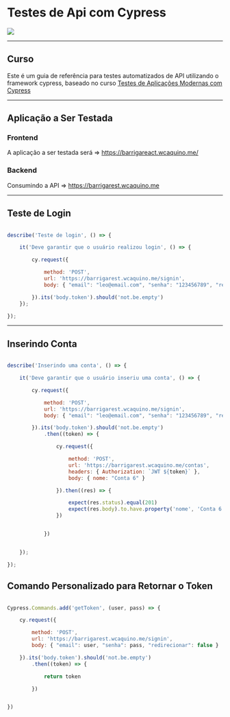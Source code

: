 # Testes de Api com Cypress
![](https://www.softwaretestingclass.com/wp-content/uploads/2018/07/API-Testing.png)

---

## Curso

Este é um guia de referência para testes automatizados de API utilizando o framework cypress, baseado no curso [Testes de Aplicações Modernas com Cypress](https://www.udemy.com/course/testes-cypress/learn/lecture/16891454?start=557#overview)

---

## Aplicação a Ser Testada

### Frontend

A aplicação a ser testada será => https://barrigareact.wcaquino.me/

### Backend

Consumindo a API => https://barrigarest.wcaquino.me

---

## Teste de Login

```js

describe('Teste de login', () => {

    it('Deve garantir que o usuário realizou login', () => {

        cy.request({

            method: 'POST',
            url: 'https://barrigarest.wcaquino.me/signin',
            body: { "email": "leo@email.com", "senha": "123456789", "redirecionar": false }

        }).its('body.token').should('not.be.empty')
    });

});

```

---
## Inserindo Conta

```js

describe('Inserindo uma conta', () => {

    it('Deve garantir que o usuário inseriu uma conta', () => {

        cy.request({

            method: 'POST',
            url: 'https://barrigarest.wcaquino.me/signin',
            body: { "email": "leo@email.com", "senha": "123456789", "redirecionar": false }

        }).its('body.token').should('not.be.empty')
            .then((token) => {

                cy.request({

                    method: 'POST',
                    url: 'https://barrigarest.wcaquino.me/contas',
                    headers: { Authorization: `JWT ${token}` },
                    body: { nome: "Conta 6" }

                }).then((res) => {

                    expect(res.status).equal(201)
                    expect(res.body).to.have.property('nome', 'Conta 6')
                })


            })


    });

});

```

## Comando Personalizado para Retornar o Token

```js

Cypress.Commands.add('getToken', (user, pass) => {

    cy.request({

        method: 'POST',
        url: 'https://barrigarest.wcaquino.me/signin',
        body: { "email": user, "senha": pass, "redirecionar": false }

    }).its('body.token').should('not.be.empty')
        .then((token) => {

            return token

        })


})
```


